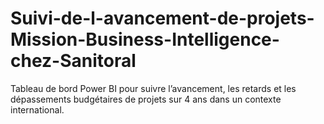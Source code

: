 # Suivi-de-l-avancement-de-projets-Mission-Business-Intelligence-chez-Sanitoral
Tableau de bord Power BI pour suivre l’avancement, les retards et les dépassements budgétaires de projets sur 4 ans dans un contexte international.
